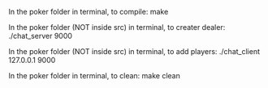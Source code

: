 In the poker folder in terminal, to compile:
make

In the poker folder (NOT inside src) in terminal, to creater dealer:
./chat_server 9000

In the poker folder (NOT inside src) in terminal, to add players:
./chat_client 127.0.0.1 9000

In the poker folder in terminal, to clean:
make clean
